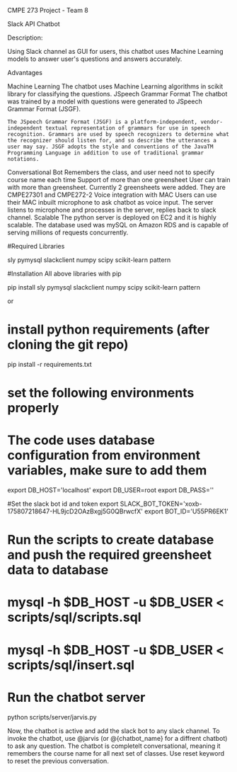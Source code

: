 CMPE 273 Project - Team 8

Slack API Chatbot

Description: 

Using Slack channel as GUI for users, this chatbot uses Machine Learning models to answer user's questions and answers accurately. 

Advantages

Machine Learning
	The chatbot uses Machine Learning algorithms in scikit library for classifying the questions.
JSpeech Grammar Format
	The chatbot was trained by a model with questions were generated to JSpeech Grammar Format (JSGF).

	The JSpeech Grammar Format (JSGF) is a platform-independent, vendor-independent textual representation of grammars for use in speech recognition. Grammars are used by speech recognizers to determine what the recognizer should listen for, and so describe the utterances a user may say. JSGF adopts the style and conventions of the JavaTM Programming Language in addition to use of traditional grammar notations.
Conversational Bot
	 Remembers the class, and user need not to specify course name each time
Support of more than one greensheet
	User can train with more than greensheet. Currently 2 greensheets were added. They are CMPE27301 and CMPE272-2
Voice integration with MAC
	Users can use their MAC inbuilt microphone to ask chatbot as voice input. The server listens to microphone and processes in the server, replies back to slack channel.
Scalable
	The python server is deployed on EC2 and it is highly scalable. The database used was mySQL on Amazon RDS and is capable of serving millions of requests concurrently.

	


#Required Libraries 

sly pymysql slackclient numpy scipy scikit-learn pattern

#Installation All above libraries with pip

pip install sly pymysql slackclient numpy scipy scikit-learn pattern

or 

# install python requirements (after cloning the git repo)
pip install -r requirements.txt


# set the following environments properly
# The code uses database configuration from environment variables, make sure to add them
export DB_HOST='localhost'
export DB_USER=root
export DB_PASS=''

#Set the slack bot id and token
export SLACK_BOT_TOKEN='xoxb-175807218647-HL9jcD2OAzBxgj5G0QBrwcfX'
export BOT_ID='U55PR6EK1'


# Run the scripts to create database and push the required greensheet data to database
# mysql -h $DB_HOST -u $DB_USER < scripts/sql/scripts.sql
# mysql -h $DB_HOST -u $DB_USER < scripts/sql/insert.sql


# Run the chatbot server

python scripts/server/jarvis.py

Now, the chatbot is active and add the slack bot to any slack channel. To invoke the chatbot, use @jarvis (or @{chatbot_name} for a diffrent chatbot) to ask any question. The chatbot is completelt conversational, meaning it remembers the course name for all next set of classes. Use reset keyword to reset the previous conversation.